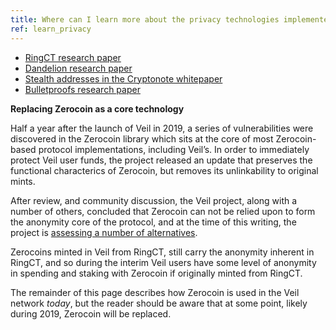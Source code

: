 ```yaml
---
title: Where can I learn more about the privacy technologies implemented in Veil?
ref: learn_privacy
---
```


- [RingCT research paper](https://lab.getmonero.org/pubs/MRL-0005.pdf)
- [Dandelion research paper](https://arxiv.org/pdf/1805.11060.pdf)
- [Stealth addresses in the Cryptonote whitepaper](https://cryptonote.org/whitepaper.pdf#page=6)
- [Bulletproofs research paper](https://eprint.iacr.org/2017/1066.pdf)

**Replacing Zerocoin as a core technology**

Half a year after the launch of Veil in 2019, a series of vulnerabilities were discovered in the Zerocoin library which sits at the core of most Zerocoin-based protocol implementations, including Veil’s. In order to immediately protect Veil user funds, the project released an update that preserves the functional characterics of Zerocoin, but removes its unlinkability to original mints. 

After review, and community discussion, the Veil project, along with a number of others, concluded that Zerocoin can not be relied upon to form the anonymity core of the protocol, and at the time of this writing, the project is [assessing a number of alternatives](https://veil-project.com/blog/2019-05-09-state-of-veil/).

Zerocoins minted in Veil from RingCT, still carry the anonymity inherent in RingCT, and so during the interim Veil users have some level of anonymity in spending and staking with Zerocoin if originally minted from RingCT.

The remainder of this page describes how Zerocoin is used in the Veil network *today*, but the reader should be aware that at some point, likely during 2019, Zerocoin will be replaced.
